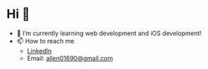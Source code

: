 # Hi 👋

- 🌱 I’m currently learning web development and iOS development!
- 📫 How to reach me
  - [LinkedIn](linkedin.com/in/cheng-chun-lin)
  - Email: allen01690@gmail.com
  

<!---
allenlin0105/allenlin0105 is a ✨ special ✨ repository because its `README.md` (this file) appears on your GitHub profile.
You can click the Preview link to take a look at your changes.
--->
